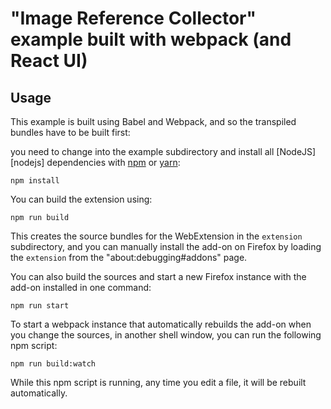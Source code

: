 # "Image Reference Collector" example built with webpack (and React UI)

## Usage

This example is built using Babel and Webpack, and so the transpiled bundles have to
be built first:

you need to change into the example subdirectory and install all
[NodeJS][nodejs] dependencies with [npm](http://npmjs.com/) or
[yarn](https://yarnpkg.com/):

    npm install

You can build the extension using:

    npm run build

This creates the source bundles for the WebExtension in the `extension` subdirectory, and
you can manually install the add-on on Firefox by loading the `extension` from the
"about:debugging#addons" page.

You can also build the sources and start a new Firefox instance with the add-on installed
in one command:

    npm run start

To start a webpack instance that automatically rebuilds the add-on when
you change the sources, in another shell window, you can run the following npm script:

    npm run build:watch

While this npm script is running, any time you edit a file, it will be rebuilt automatically.
